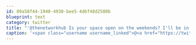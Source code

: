 ```yaml
---
id: 09a58f44-1940-4930-bee5-4d6f48d2580b
blueprint: text
category: twitter
title: "'@thenetworkhub Is your space open on the weekends? I'll be in #YVR this weekend and wouldn't mind checking it out"
caption: '<span class="username username_linked">@<a href="https://twitter.com/thenetworkhub" title="The Network Hub">thenetworkhub</a></span> Is your space open on the weekends? I''ll be in <span class="hashtag hashtag_local">#<a href="http://tweettemp.darylchymko.ca/?tag=yvr">YVR</a> this weekend and wouldn''t mind checking it out'
---
```

